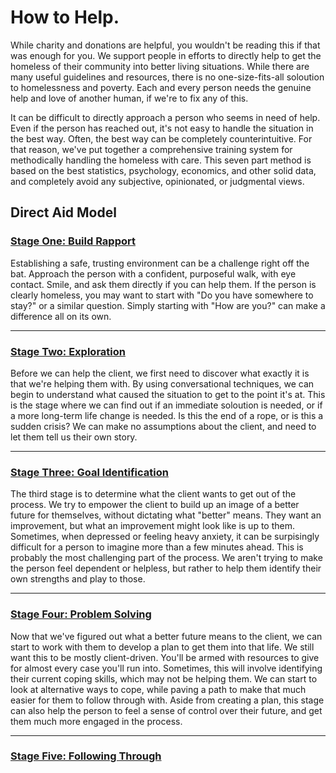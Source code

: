 # How to Help.

While charity and donations are helpful, you wouldn't be reading this if that was enough for you. We support people in efforts to directly help to get the homeless of their community into better living situations. While there are many useful guidelines and resources, there is no one-size-fits-all soloution to homelessness and poverty. Each and every person needs the genuine help and love of another human, if we're to fix any of this.

It can be difficult to directly approach a person who seems in need of help. Even if the person has reached out, it's not easy to handle the situation in the best way. Often, the best way can be completely counterintuitive. For that reason, we've put together a comprehensive training system for methodically handling the homeless with care. This seven part method is based on the best statistics, psychology, economics, and other solid data, and completely avoid any subjective, opinionated, or judgmental views.

## Direct Aid Model

### [Stage One: Build Rapport](training-direct-stage-one)
Establishing a safe, trusting environment can be a challenge right off the bat. Approach the person with a confident, purposeful walk, with eye contact. Smile, and ask them directly if you can help them. If the person is clearly homeless, you may want to start with "Do you have somewhere to stay?" or a similar question. Simply starting with "How are you?" can make a difference all on its own.

- - -

### [Stage Two: Exploration](training-direct-stage-two)
Before we can help the client, we first need to discover what exactly it is that we're helping them with. By using conversational techniques, we can begin to understand what caused the situation to get to the point it's at. This is the stage where we can find out if an immediate soloution is needed, or if a more long-term life change is needed. Is this the end of a rope, or is this a sudden crisis? We can make no assumptions about the client, and need to let them tell us their own story.

- - -

### [Stage Three: Goal Identification](training-direct-stage-three)
The third stage is to determine what the client wants to get out of the process. We try to empower the client to build up an image of a better future for themselves, without dictating what "better" means. They want an improvement, but what an improvement might look like is up to them. Sometimes, when depressed or feeling heavy anxiety, it can be surpisingly difficult for a person to imagine more than a few minutes ahead. This is probably the most challenging part of the process. We aren't trying to make the person feel dependent or helpless, but rather to help them identify their own strengths and play to those.

- - -

### [Stage Four: Problem Solving](training-direct-stage-four)
Now that we've figured out what a better future means to the client, we can start to work with them to develop a plan to get them into that life. We still want this to be mostly client-driven. You'll be armed with resources to give for almost every case you'll run into. Sometimes, this will involve identifying their current coping skills, which may not be helping them. We can start to look at alternative ways to cope, while paving a path to make that much easier for them to follow through with. Aside from creating a plan, this stage can also help the person to feel a sense of control over their future, and get them much more engaged in the process.

- - -

### [Stage Five: Following Through](training-direct-stage-five)
